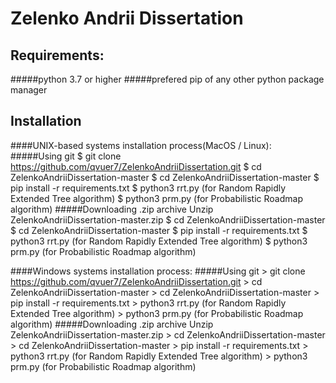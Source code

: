 # Zelenko Andrii Dissertation

## Requirements:
#####python 3.7 or higher
#####prefered pip of any other python package manager

## Installation
####UNIX-based systems installation process(MacOS / Linux): 
#####Using git
    $ git clone https://github.com/qvuer7/ZelenkoAndriiDissertation.git
    $ cd ZelenkoAndriiDissertation-master
    $ cd ZelenkoAndriiDissertation-master
    $ pip install -r requirements.txt
    $ python3 rrt.py (for Random Rapidly Extended Tree algorithm)
    $ python3 prm.py (for Probabilistic Roadmap algorithm)
#####Downloading .zip archive
    Unzip ZelenkoAndriiDissertation-master.zip
    $ cd ZelenkoAndriiDissertation-master
    $ cd ZelenkoAndriiDissertation-master
    $ pip install -r requirements.txt
    $ python3 rrt.py (for Random Rapidly Extended Tree algorithm)
    $ python3 prm.py (for Probabilistic Roadmap algorithm)
    
####Windows systems installation process: 
#####Using git
    > git clone https://github.com/qvuer7/ZelenkoAndriiDissertation.git
    > cd ZelenkoAndriiDissertation-master
    > cd ZelenkoAndriiDissertation-master
    > pip install -r requirements.txt
    > python3 rrt.py (for Random Rapidly Extended Tree algorithm)
    > python3 prm.py (for Probabilistic Roadmap algorithm)
#####Downloading .zip archive
    Unzip ZelenkoAndriiDissertation-master.zip
    > cd ZelenkoAndriiDissertation-master
    > cd ZelenkoAndriiDissertation-master
    > pip install -r requirements.txt
    > python3 rrt.py (for Random Rapidly Extended Tree algorithm)
    > python3 prm.py (for Probabilistic Roadmap algorithm)


